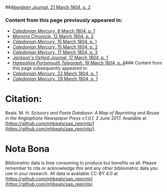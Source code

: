 ##[*Aberdeen Journal*, 21 March 1804, p. 2](https://mhbeals.github.io/sap_html/Aberdeen-Journal/Aberdeen-Journal-21-March-1804-p-2)

### Content from this page previously appeared in:
+ [*Caledonian Mercury*, 8 March 1804, p. 1](https://mhbeals.github.io/sap_html/Caledonian-Mercury/Caledonian-Mercury-8-March-1804-p-1)
+ [*Morning Chronicle*, 12 March 1804, p. 2](https://mhbeals.github.io/sap_html/Morning-Chronicle/Morning-Chronicle-12-March-1804-p-2)
+ [*Caledonian Mercury*, 15 March 1804, p. 1](https://mhbeals.github.io/sap_html/Caledonian-Mercury/Caledonian-Mercury-15-March-1804-p-1)
+ [*Caledonian Mercury*, 15 March 1804, p. 2](https://mhbeals.github.io/sap_html/Caledonian-Mercury/Caledonian-Mercury-15-March-1804-p-2)
+ [*Caledonian Mercury*, 17 March 1804, p. 3](https://mhbeals.github.io/sap_html/Caledonian-Mercury/Caledonian-Mercury-17-March-1804-p-3)
+ [*Jackson's Oxford Journal*, 17 March 1804, p. 1](https://mhbeals.github.io/sap_html/Jackson's-Oxford-Journal/Jackson's-Oxford-Journal-17-March-1804-p-1)
+ [*Hampshire Portsmouth Telegraph*, 19 March 1804, p. 4](https://mhbeals.github.io/sap_html/Hampshire-Portsmouth-Telegraph/Hampshire-Portsmouth-Telegraph-19-March-1804-p-4)### Content from this page subsequently appeared in:
+ [*Caledonian Mercury*, 22 March 1804, p. 1](https://mhbeals.github.io/sap_html/Caledonian-Mercury/Caledonian-Mercury-22-March-1804-p-1)
+ [*Caledonian Mercury*, 29 March 1804, p. 1](https://mhbeals.github.io/sap_html/Caledonian-Mercury/Caledonian-Mercury-29-March-1804-p-1)
                    
# Citation: 

Beals. M. H. *Scissors and Paste Database: A Map of Reprinting and Reuse in the Anglophone Newspaper Press v.1.0.1.* 2 June 2017. Available at [https://github.com/mhbeals/sap_reprints/](https://github.com/mhbeals/sap_reprints/). 
                    
# Nota Bona

Bibliometric data is time consuming to produce but benefits us all. Please remember to cite or acknowledge this and any other bibliometric data you use in your research. All data is available CC-BY 4.0 at [https://github.com/mhbeals/sap_reprints](https://github.com/mhbeals/sap_reprints)